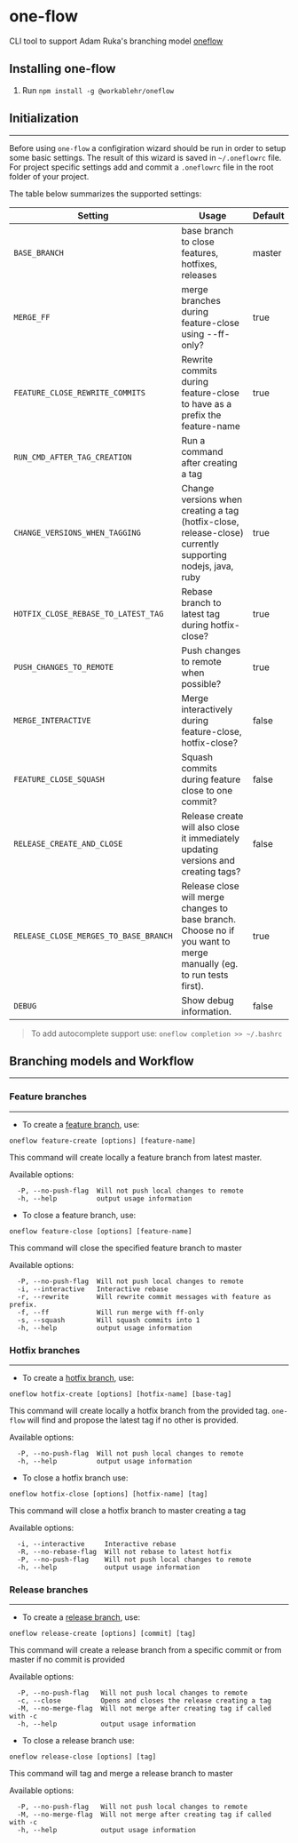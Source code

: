 # one-flow

CLI tool to support Adam Ruka's branching model [oneflow](http://endoflineblog.com/oneflow-a-git-branching-model-and-workflow)

## Installing one-flow

1.  Run `npm install -g @workablehr/oneflow`

## Initialization

---

Before using `one-flow` a configiration wizard should be run in order to setup some basic settings. The result of this wizard is saved in `~/.oneflowrc` file. For project specific settings add and commit a `.oneflowrc` file in the root folder of your project.

The table below summarizes the supported settings:

| Setting                               | Usage                                                                                                              | Default |
| ------------------------------------- | ------------------------------------------------------------------------------------------------------------------ | ------- |
| `BASE_BRANCH`                         | base branch to close features, hotfixes, releases                                                                  | master  |
| `MERGE_FF`                            | merge branches during feature-close using --ff-only?                                                               | true    |
| `FEATURE_CLOSE_REWRITE_COMMITS`       | Rewrite commits during feature-close to have as a prefix the feature-name                                          | true    |
| `RUN_CMD_AFTER_TAG_CREATION`          | Run a command after creating a tag                                                                                 |         |
| `CHANGE_VERSIONS_WHEN_TAGGING`        | Change versions when creating a tag (hotfix-close, release-close) currently supporting nodejs, java, ruby          | true    |
| `HOTFIX_CLOSE_REBASE_TO_LATEST_TAG`   | Rebase branch to latest tag during hotfix-close?                                                                   | true    |
| `PUSH_CHANGES_TO_REMOTE`              | Push changes to remote when possible?                                                                              | true    |
| `MERGE_INTERACTIVE`                   | Merge interactively during feature-close, hotfix-close?                                                            | false   |
| `FEATURE_CLOSE_SQUASH`                | Squash commits during feature close to one commit?                                                                 | false   |
| `RELEASE_CREATE_AND_CLOSE`            | Release create will also close it immediately updating versions and creating tags?                                 | false   |
| `RELEASE_CLOSE_MERGES_TO_BASE_BRANCH` | Release close will merge changes to base branch. Choose no if you want to merge manually (eg. to run tests first). | true    |
| `DEBUG`                               | Show debug information.                                                                                            | false   |

> To add autocomplete support use:
> `oneflow completion >> ~/.bashrc`

## Branching models and Workflow

---

### Feature branches

---

- To create a [feature branch](http://endoflineblog.com/oneflow-a-git-branching-model-and-workflow#feature-branches), use:

```
oneflow feature-create [options] [feature-name]
```

This command will create locally a feature branch from latest master.

Available options:

```
  -P, --no-push-flag  Will not push local changes to remote
  -h, --help          output usage information
```

- To close a feature branch, use:

```
oneflow feature-close [options] [feature-name]
```

This command will close the specified feature branch to master

Available options:

```
  -P, --no-push-flag  Will not push local changes to remote
  -i, --interactive   Interactive rebase
  -r, --rewrite       Will rewrite commit messages with feature as prefix.
  -f, --ff            Will run merge with ff-only
  -s, --squash        Will squash commits into 1
  -h, --help          output usage information
```

### Hotfix branches

---

- To create a [hotfix branch](http://endoflineblog.com/oneflow-a-git-branching-model-and-workflow#hotfix-branches), use:

```
oneflow hotfix-create [options] [hotfix-name] [base-tag]
```

This command will create locally a hotfix branch from the provided tag. `one-flow` will find and propose the latest tag if no other is provided.

Available options:

```
  -P, --no-push-flag  Will not push local changes to remote
  -h, --help          output usage information
```

- To close a hotfix branch use:

```
oneflow hotfix-close [options] [hotfix-name] [tag]
```

This command will close a hotfix branch to master creating a tag

Available options:

```
  -i, --interactive     Interactive rebase
  -R, --no-rebase-flag  Will not rebase to latest hotfix
  -P, --no-push-flag    Will not push local changes to remote
  -h, --help            output usage information
```

### Release branches

---

- To create a [release branch](http://endoflineblog.com/oneflow-a-git-branching-model-and-workflow#release-branches), use:

```
oneflow release-create [options] [commit] [tag]
```

This command will create a release branch from a specific commit or from master if no commit is provided

Available options:

```
  -P, --no-push-flag   Will not push local changes to remote
  -c, --close          Opens and closes the release creating a tag
  -M, --no-merge-flag  Will not merge after creating tag if called with -c
  -h, --help           output usage information
```

- To close a release branch use:

```
oneflow release-close [options] [tag]
```

This command will tag and merge a release branch to master

Available options:

```
  -P, --no-push-flag   Will not push local changes to remote
  -M, --no-merge-flag  Will not merge after creating tag if called with -c
  -h, --help           output usage information
```
